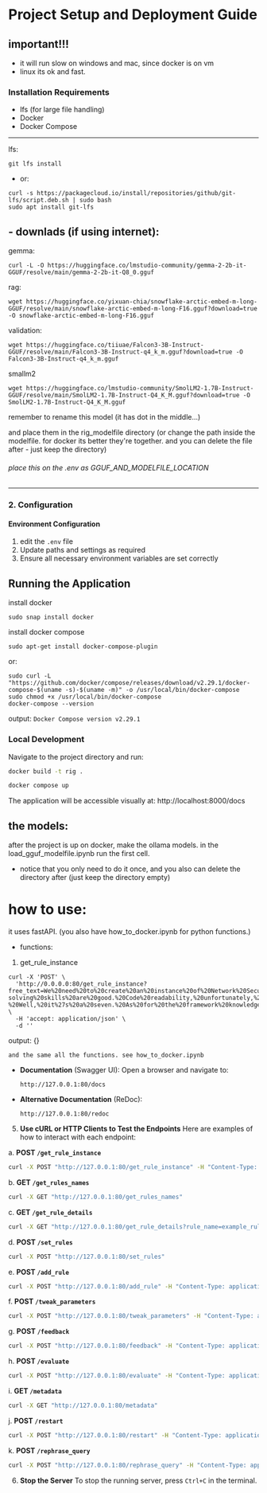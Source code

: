 
# Project Setup and Deployment Guide

## important!!!
- it will run slow on windows and mac, since docker is on vm
- linux its ok and fast.

### Installation Requirements
- lfs (for large file handling)
- Docker
- Docker Compose


-------------
lfs:
```angular2html
git lfs install
```
- or:
```angular2html
curl -s https://packagecloud.io/install/repositories/github/git-lfs/script.deb.sh | sudo bash
sudo apt install git-lfs
```

## - downlads (if using internet):
gemma:
```
curl -L -O https://huggingface.co/lmstudio-community/gemma-2-2b-it-GGUF/resolve/main/gemma-2-2b-it-Q8_0.gguf
```
rag:
```
wget https://huggingface.co/yixuan-chia/snowflake-arctic-embed-m-long-GGUF/resolve/main/snowflake-arctic-embed-m-long-F16.gguf?download=true -O snowflake-arctic-embed-m-long-F16.gguf
```

validation:
```
wget https://huggingface.co/tiiuae/Falcon3-3B-Instruct-GGUF/resolve/main/Falcon3-3B-Instruct-q4_k_m.gguf?download=true -O Falcon3-3B-Instruct-q4_k_m.gguf
```

smallm2
```
wget https://huggingface.co/lmstudio-community/SmolLM2-1.7B-Instruct-GGUF/resolve/main/SmolLM2-1.7B-Instruct-Q4_K_M.gguf?download=true -O SmolLM2-1.7B-Instruct-Q4_K_M.gguf
```
remember to rename this model (it has dot in the middle...)

and place them in the rig_modelfile directory (or change the path inside the modelfile. for docker its better they're together. and you can delete the file after - just keep the directory) 


###### place this on the .env as GGUF_AND_MODELFILE_LOCATION

----------------
### 2. Configuration

#### Environment Configuration
1. edit the `.env` file
2. Update paths and settings as required
3. Ensure all necessary environment variables are set correctly

## Running the Application

install docker
```
sudo snap install docker  
```

install docker compose
```
sudo apt-get install docker-compose-plugin
```
or:
```angular2html
sudo curl -L "https://github.com/docker/compose/releases/download/v2.29.1/docker-compose-$(uname -s)-$(uname -m)" -o /usr/local/bin/docker-compose
sudo chmod +x /usr/local/bin/docker-compose
docker-compose --version
```
output: ```Docker Compose version v2.29.1```
### Local Development
Navigate to the project directory and run:

```bash
docker build -t rig .
```
```bash
docker compose up
```

The application will be accessible visually at: http://localhost:8000/docs


## the models:
after the project is up on docker, 
make the ollama models. 
in the load_gguf_modelfile.ipynb run the first cell.
- notice that you only need to do it once, and you also can delete the directory after (just keep the directory empty) 

# how to use:
it uses fastAPI.
(you also have how_to_docker.ipynb for python functions.)
- functions:
1. get_rule_instance
```
curl -X 'POST' \
  'http://0.0.0.0:80/get_rule_instance?free_text=We%20need%20to%20create%20an%20instance%20of%20Network%20Security%20Breach.%20The%20issue%20pertains%20to%20a%20network%20security%20breach.%20The%20coding%20efficiency%20is%20merely%20average%20and%20the%20problem-solving%20skills%20are%20good.%20Code%20readability,%20unfortunately,%20is%20poor.%20However,%20the%20team%20collaboration%20skills%20are%20excellent.%20The%20debugging%20expertise%20can%20be%20rated%20as%20high.%20The%20severity%20of%20this%20event?%20Well,%20it%27s%20a%20seven.%20As%20for%20the%20framework%20knowledge,%20it%27s...%20well,%20let%27s%20leave%20it%20blank%20for%20now.' \
  -H 'accept: application/json' \
  -d ''
```
output:
{}

```
and the same all the functions. see how_to_docker.ipynb
```



- **Documentation** (Swagger UI):
  Open a browser and navigate to:
  ```
  http://127.0.0.1:80/docs
  ```

- **Alternative Documentation** (ReDoc):
  ```
  http://127.0.0.1:80/redoc
  ```

5. **Use cURL or HTTP Clients to Test the Endpoints**
Here are examples of how to interact with each endpoint:

a. **POST `/get_rule_instance`**
```bash
curl -X POST "http://127.0.0.1:80/get_rule_instance" -H "Content-Type: application/json" -d '{"free_text": "example free text"}'
```

b. **GET `/get_rules_names`**
```bash
curl -X GET "http://127.0.0.1:80/get_rules_names"
```

c. **GET `/get_rule_details`**
```bash
curl -X GET "http://127.0.0.1:80/get_rule_details?rule_name=example_rule_name"
```

d. **POST `/set_rules`**
```bash
curl -X POST "http://127.0.0.1:80/set_rules"
```

e. **POST `/add_rule`**
```bash
curl -X POST "http://127.0.0.1:80/add_rule" -H "Content-Type: application/json" -d '{"json_file_name": "rule.json"}'
```

f. **POST `/tweak_parameters`**
```bash
curl -X POST "http://127.0.0.1:80/tweak_parameters" -H "Content-Type: application/json" -d '{"classification_threshold": 0.9, "classification_temperature": 0.7}'
```

g. **POST `/feedback`**
```bash
curl -X POST "http://127.0.0.1:80/feedback" -H "Content-Type: application/json" -d '{"rig_response": {"query": "example query"}, "good": true}'
```

h. **POST `/evaluate`**
```bash
curl -X POST "http://127.0.0.1:80/evaluate" -H "Content-Type: application/json" -d '{"start_point": 0, "end_point": 2, "jump": 1, "batch_size": 250}'
```

i. **GET `/metadata`**
```bash
curl -X GET "http://127.0.0.1:80/metadata"
```

j. **POST `/restart`**
```bash
curl -X POST "http://127.0.0.1:80/restart" -H "Content-Type: application/json" -d '{"db_rules": true, "db_examples": true}'
```

k. **POST `/rephrase_query`**
```bash
curl -X POST "http://127.0.0.1:80/rephrase_query" -H "Content-Type: application/json" -d '{"query": "example query"}'
```

6. **Stop the Server**
To stop the running server, press `Ctrl+C` in the terminal.

